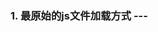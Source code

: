 ### 1. 最原始的js文件加载方式 --- <script>标签

```js
<script src="module1.js"></script>
<script src="module2.js"></script>
<script src="module3.js"></script>
```
如果把每一个文件看做一个模块，那么他们的接口通常是暴露在全局作用域下，也就是定义在window对象中，不同模块的接口调用都是一个作用域中。
这种原始的加载方式暴露了一些显而易见的弊端：
- 全局作用域下容易造成变量冲突
- 文件只能按照<script>的书写顺序进行加载
- 开发人员必须主观解决模块和代码库的依赖关系
- 在大型项目中各种资源难以管理，长期积累的问题导致代码库混乱不堪
> js模块化的发展历程，是以2009年CommonJS的出现为分水岭，这一规范极大的推动了前端发展。
### 2. CommonJS规范

#### （1）概述
Node 应用由模块组成，采用 CommonJS 模块规范。每个文件就是一个模块，有自己的作用域。在一个文件里面定义的变量、函数、类，都是私有的，对其他文件不可见。
在服务器端，模块的加载是运行时同步加载的；在浏览器端，模块需要提前编译打包处理。
####（2）特点
- 所有代码都运行在模块作用域，不会污染全局作用域。
- 模块可以多次加载，但是只会在第一次加载时运行一次，然后运行结果就被缓存了，以后再加载，就直接读取缓存结果。要想让模块再次运行，必须清除缓存。
- 模块加载的顺序，按照其在代码中出现的顺序。
#### （3）基本语法
- 暴露模块：module.exports = value或exports.xxx = value。
- 引入模块：require(xxx),如果是第三方模块，xxx为模块名；如果是自定义模块，xxx为模块文件路径。
#### （4）模块加载机制
CommonJS模块的加载机制是，输入的是被输出的值的拷贝。也就是说，一旦输出一个值，模块内部的变化就影响不到这个值。这点与ES6模块化有重大差异（下文会介绍）
#### （5）实现方式
- 服务端nodejs模块系统
- Browserify --- 浏览器端的CommonJS实现
### 3. AMD

CommonJS规范加载模块是同步的，也就是说，只有加载完成，才能执行后面的操作。AMD规范则是非同步加载模块，允许指定回调函数。由于Node.js主要用于服务器编程，模块文件一般都已经存在于本地硬盘，所以加载起来比较快，不用考虑非同步加载的方式，所以CommonJS规范比较适用。但是，如果是浏览器环境，要从服务器端加载模块，这时就必须采用非同步模式，因此浏览器端一般采用AMD规范。此外AMD规范比CommonJS规范在浏览器端实现要来着早。

### 4. CMD

CMD规范专门用于浏览器端，模块的加载是异步的，模块使用时才会加载执行。CMD规范整合了CommonJS和AMD规范的特点。在 Sea.js 中，所有 JavaScript 模块都遵循 CMD模块定义规范。CMD是SeaJS在推广过程中对模块定义的规范化产出
### 5. ES6模块化

ES6 模块的设计思想是尽量的静态化，使得编译时就能确定模块的依赖关系，以及输入和输出的变量。CommonJS 和 AMD 模块，都只能在运行时确定这些东西。比如，CommonJS 模块就是对象，输入时必须查找对象属性。

#### （1）ES6和CommonJS模块的差异

- CommonJS 模块输出的是一个值的拷贝，ES6 模块输出的是值的引用
- CommonJS 模块是运行时加载，ES6 模块是编译时输出接口

import的特点：

- 使用import加载具有提升的效果，即会提到文件的头部进行。
- import加载进来的变量是不允许改变的。

```js
foo();
import { foo } from "my_module"
// 这段代码会正常执行
```



## UMD




## 总结
- CommonJS规范主要用于服务端编程，加载模块是同步的，这并不适合在浏览器环境，因为同步意味着阻塞加载，浏览器资源是异步加载的，因此有了AMD CMD解决方案。
- AMD规范在浏览器环境中异步加载模块，而且可以并行加载多个模块。不过，AMD规范开发成本高，代码的阅读和书写比较困难，模块定义方式的语义不顺畅。
- CMD规范与AMD规范很相似，都用于浏览器编程，依赖就近，延迟执行，可以很容易在Node.js中运行。不过，依赖SPM 打包，模块的加载逻辑偏重
- ES6 在语言标准的层面上，实现了模块功能，而且实现得相当简单，完全可以取代 CommonJS 和 AMD 规范，成为浏览器和服务器通用的模块解决方案

## 模块化的好处
- 避免命名冲突
- 更好的分离，按需加载
- 更高的复用性
- 高可维护性





### 补充 - import

1. Import 分为静态的、动态的，动态`import()` 是非常有用的，而静态型的 `import` 是初始化加载依赖项的最优选择，使用静态 `import` 更容易从代码静态分析工具和 [tree shaking](https://developer.mozilla.org/zh-CN/docs/Glossary/Tree_shaking) 中受益。
2. 对于静态import而言，无法在条件表达式中或者运行时导入：

```js
if(...) {
  import ...; // Error, not allowed!
}

{
  import ...; // Error, we can't put import in any block
}
```

这是因为 `import`/`export` 旨在提供代码结构的主干。这是非常好的事儿，因为这样便于分析代码结构，可以收集模块，可以使用特殊工具将收集的模块打包到一个文件中，可以删除未使用的导出（“tree-shaken”）。这些只有在 `import`/`export` 结构简单且固定的情况下才能够实现。

但是，我们如何才能动态地按需导入模块呢？--- 使用import的动态导入。

`import(module)` 表达式加载模块并返回一个 promise，该 promise resolve 为一个包含其所有导出的模块对象。**我们可以在代码中的任意位置调用这个表达式。**




-----
参考文档：

https://segmentfault.com/a/1190000017466120

https://mp.weixin.qq.com/s/JnqUn_TvU22CcYytHDybHw
